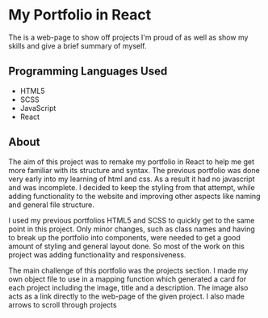 # My Portfolio in React

The is a web-page to show off projects I'm proud of as well as show my skills and give a brief summary of myself.

## Programming Languages Used
- HTML5
- SCSS
- JavaScript
- React

## About
The aim of this project was to remake my portfolio in React to help me get more familiar with its structure and syntax. The previous portfolio was done very early into my learning of html and css. As a result it had no javascript and was incomplete. I decided to keep the styling from that attempt, while adding functionality to the website and improving other aspects like naming and general file structure.

I used my previous portfolios HTML5 and SCSS to quickly get to the same point in this project. Only minor changes, such as class names and having to break up the portfolio into components, were needed to get a good amount of styling and general layout done. So most of the work on this project was adding functionality and responsiveness.

The main challenge of this portfolio was the projects section. I made my own object file to use in a mapping function which generated a card for each project including the image, title and a description. The image also acts as a link directly to the web-page of the given project. I also made arrows to scroll through projects 

